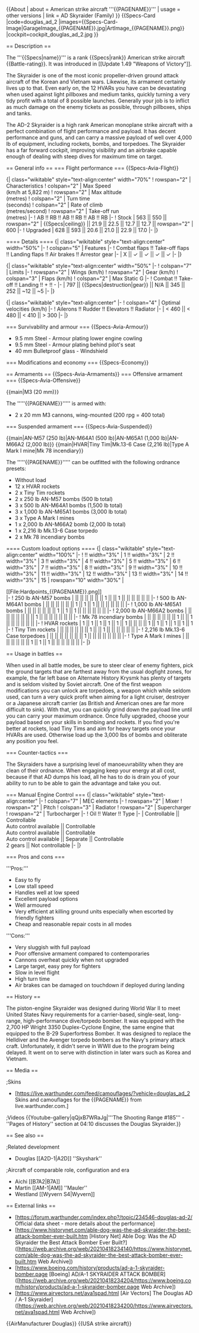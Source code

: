 {{About
| about = American strike aircraft '''{{PAGENAME}}'''
| usage = other versions
| link = AD Skyraider (Family)
}}
{{Specs-Card
|code=douglas_ad_2
|images={{Specs-Card-Image|GarageImage_{{PAGENAME}}.jpg|ArtImage_{{PAGENAME}}.png}}
|cockpit=cockpit_douglas_ad_2.jpg
}}

== Description ==
<!-- ''In the description, the first part should be about the history of and the creation and combat usage of the aircraft, as well as its key features. In the second part, tell the reader about the aircraft in the game. Insert a screenshot of the vehicle, so that if the novice player does not remember the vehicle by name, he will immediately understand what kind of vehicle the article is talking about.'' -->
The '''{{Specs|name}}''' is a rank {{Specs|rank}} American strike aircraft {{Battle-rating}}. It was introduced in [[Update 1.49 "Weapons of Victory"]].

The Skyraider is one of the most iconic propeller-driven ground attack aircraft of the Korean and Vietnam wars. Likewise, its armament certainly lives up to that. Even early on, the 12 HVARs you have can be devastating when used against light pillboxes and medium tanks, quickly turning a very tidy profit with a total of 8 possible launches. Generally your job is to inflict as much damage on the enemy tickets as possible, through pillboxes, ships and tanks.

The AD-2 Skyraider is a high rank American monoplane strike aircraft with a perfect combination of flight performance and payload. It has decent performance and guns, and can carry a massive payload of well over 4,000 lb of equipment, including rockets, bombs, and torpedoes. The Skyraider has a far forward cockpit, improving visibility and an airbrake capable enough of dealing with steep dives for maximum time on target.

== General info ==
=== Flight performance ===
{{Specs-Avia-Flight}}
<!-- ''Describe how the aircraft behaves in the air. Speed, manoeuvrability, acceleration and allowable loads - these are the most important characteristics of the vehicle.'' -->

{| class="wikitable" style="text-align:center" width="70%"
! rowspan="2" | Characteristics
! colspan="2" | Max Speed<br>(km/h at 5,822 m)
! rowspan="2" | Max altitude<br>(metres)
! colspan="2" | Turn time<br>(seconds)
! colspan="2" | Rate of climb<br>(metres/second)
! rowspan="2" | Take-off run<br>(metres)
|-
! AB !! RB !! AB !! RB !! AB !! RB
|-
! Stock
| 563 || 550 || rowspan="2" | {{Specs|ceiling}} || 21.9 || 22.5 || 12.7 || 12.7 || rowspan="2" | 600
|-
! Upgraded
| 628 || 593 || 20.6 || 21.0 || 22.9 || 17.0
|-
|}

==== Details ====
{| class="wikitable" style="text-align:center" width="50%"
|-
! colspan="5" | Features
|-
! Combat flaps !! Take-off flaps !! Landing flaps !! Air brakes !! Arrestor gear
|-
| X || ✓ || ✓ || ✓ || ✓     <!-- ✓ -->
|-
|}

{| class="wikitable" style="text-align:center" width="50%"
|-
! colspan="7" | Limits
|-
! rowspan="2" | Wings (km/h)
! rowspan="2" | Gear (km/h)
! colspan="3" | Flaps (km/h)
! colspan="2" | Max Static G
|-
! Combat !! Take-off !! Landing !! + !! -
|-
| 797 <!-- {{Specs|destruction|body}} --> || {{Specs|destruction|gear}} || N/A || 345 || 252 || ~12 || ~5
|-
|}

{| class="wikitable" style="text-align:center"
|-
! colspan="4" | Optimal velocities (km/h)
|-
! Ailerons !! Rudder !! Elevators !! Radiator
|-
| < 460 || < 480 || < 410 || > 300
|-
|}

=== Survivability and armour ===
{{Specs-Avia-Armour}}
<!-- ''Examine the survivability of the aircraft. Note how vulnerable the structure is and how secure the pilot is, whether the fuel tanks are armoured, etc. Describe the armour, if there is any, and also mention the vulnerability of other critical aircraft systems.'' -->

* 9.5 mm Steel - Armour plating lower engine cowling
* 9.5 mm Steel - Armour plating behind pilot's seat
* 40 mm Bulletproof glass - Windshield

=== Modifications and economy ===
{{Specs-Economy}}

== Armaments ==
{{Specs-Avia-Armaments}}
=== Offensive armament ===
{{Specs-Avia-Offensive}}
<!-- ''Describe the offensive armament of the aircraft, if any. Describe how effective the cannons and machine guns are in a battle, and also what belts or drums are better to use. If there is no offensive weaponry, delete this subsection.'' -->
{{main|M3 (20 mm)}}

The '''''{{PAGENAME}}''''' is armed with:

* 2 x 20 mm M3 cannons, wing-mounted (200 rpg = 400 total)

=== Suspended armament ===
{{Specs-Avia-Suspended}}
<!-- ''Describe the aircraft's suspended armament: additional cannons under the wings, bombs, rockets and torpedoes. This section is especially important for bombers and attackers. If there is no suspended weaponry remove this subsection.'' -->
{{main|AN-M57 (250 lb)|AN-M64A1 (500 lb)|AN-M65A1 (1,000 lb)|AN-M66A2 (2,000 lb)}}
{{main|HVAR|Tiny Tim|Mk.13-6 Case (2,216 lb)|Type A Mark I mine|Mk 78 incendiary}}

The '''''{{PAGENAME}}''''' can be outfitted with the following ordnance presets:

* Without load
* 12 x HVAR rockets
* 2 x Tiny Tim rockets
* 2 x 250 lb AN-M57 bombs (500 lb total)
* 3 x 500 lb AN-M64A1 bombs (1,500 lb total)
* 3 x 1,000 lb AN-M65A1 bombs (3,000 lb total)
* 3 x Type A Mark I mines
* 1 x 2,000 lb AN-M66A2 bomb (2,000 lb total)
* 1 x 2,216 lb Mk.13-6 Case torpedo
* 2 x Mk 78 incendiary bombs

==== Custom loadout options ====
{| class="wikitable" style="text-align:center" width="100%"
|-
! !! width="3%" | 1 !! width="3%" | 2 !! width="3%" | 3 !! width="3%" | 4 !! width="3%" | 5 !! width="3%" | 6 !! width="3%" | 7 !! width="3%" | 8 !! width="3%" | 9 !! width="3%" | 10 !! width="3%" | 11 !! width="3%" | 12 !! width="3%" | 13 !! width="3%" | 14 !! width="3%" | 15
| rowspan="10" width="30%" | <div class="ttx-image">[[File:Hardpoints_{{PAGENAME}}.png]]</div>
|-
! 250 lb AN-M57 bombs
| || || || || || || 1 || || 1 || || || || || ||
|-
! 500 lb AN-M64A1 bombs
| || || || || || || 1 || 1 || 1 || || || || || ||
|-
! 1,000 lb AN-M65A1 bombs
| || || || || || || 1 || 1 || 1 || || || || || ||
|-
! 2,000 lb AN-M66A2 bombs
| || || || || || || || 1 || || || || || || ||
|-
! Mk 78 incendiary bombs
| || || || || || || 1 || || 1 || || || || || ||
|-
! HVAR rockets
| 1 || 1 || 1 || 1 || 1 || 1 || || || || 1 || 1 || 1 || 1 || 1 || 1
|-
! Tiny Tim rockets
| || || || || || || 1 || || 1 || || || || || ||
|-
! 2,216 lb Mk.13-6 Case torpedoes
| || || || || || || || 1 || || || || || || ||
|-
! Type A Mark I mines
| || || || || || || 1 || 1 || 1 || || || || || ||
|-
|}

== Usage in battles ==
<!-- ''Describe the tactics of playing in the aircraft, the features of using aircraft in a team and advice on tactics. Refrain from creating a "guide" - do not impose a single point of view, but instead, give the reader food for thought. Examine the most dangerous enemies and give recommendations on fighting them. If necessary, note the specifics of the game in different modes (AB, RB, SB).'' -->
When used in all battle modes, be sure to steer clear of enemy fighters, pick the ground targets that are farthest away from the usual dogfight zones, for example, the far left base on Alternate History Krysmk has plenty of targets and is seldom visited by Soviet aircraft. One of the first weapon modifications you can unlock are torpedoes, a weapon which while seldom used, can turn a very quick profit when aiming for a light cruiser, destroyer or a Japanese aircraft carrier (as British and American ones are far more difficult to sink). With that, you can quickly grind down the payload line until you can carry your maximum ordnance. Once fully upgraded, choose your payload based on your skills in bombing and rockets. If you find you're better at rockets, load Tiny Tims and aim for heavy targets once your HVARs are used. Otherwise load up the 3,000 lbs of bombs and obliterate any position you feel.

=== Counter-tactics ===
<!--What to expect, if it would be in command of the enemy and how to counter it. (i.e. They will most likely BnZ, etc.)-->
The Skyraiders have a surprising level of manoeuvrability when they are clean of their ordnance. When engaging keep your energy at all cost, because if that AD dumps his load, all he has to do is drain you of your ability to run to be able to gain the advantage and take you out.

=== Manual Engine Control ===
{| class="wikitable" style="text-align:center"
|-
! colspan="7" | MEC elements
|-
! rowspan="2" | Mixer
! rowspan="2" | Pitch
! colspan="3" | Radiator
! rowspan="2" | Supercharger
! rowspan="2" | Turbocharger
|-
! Oil !! Water !! Type
|-
| Controllable || Controllable<br>Auto control available || Controllable<br>Auto control available || Controllable<br>Auto control available || Separate || Controllable<br>2 gears || Not controllable
|-
|}

=== Pros and cons ===
<!-- ''Summarise and briefly evaluate the vehicle in terms of its characteristics and combat effectiveness. Mark its pros and cons in the bulleted list. Try not to use more than 6 points for each of the characteristics. Avoid using categorical definitions such as "bad", "good" and the like - use substitutions with softer forms such as "inadequate" and "effective".'' -->

'''Pros:'''

* Easy to fly
* Low stall speed
* Handles well at low speed
* Excellent payload options
* Well armoured
* Very efficient at killing ground units especially when escorted by friendly fighters
* Cheap and reasonable repair costs in all modes

'''Cons:'''

* Very sluggish with full payload
* Poor offensive armament compared to contemporaries
* Cannons overheat quickly when not upgraded
* Large target, easy prey for fighters
* Slow in level flight
* High turn time
* Air brakes can be damaged on touchdown if deployed during landing

== History ==
<!-- ''Describe the history of the creation and combat usage of the aircraft in more detail than in the introduction. If the historical reference turns out to be too long, take it to a separate article, taking a link to the article about the vehicle and adding a block "/History" (example: <nowiki>https://wiki.warthunder.com/(Vehicle-name)/History</nowiki>) and add a link to it here using the <code>main</code> template. Be sure to reference text and sources by using <code><nowiki><ref></ref></nowiki></code>, as well as adding them at the end of the article with <code><nowiki><references /></nowiki></code>. This section may also include the vehicle's dev blog entry (if applicable) and the in-game encyclopedia description (under <code><nowiki>=== In-game description ===</nowiki></code>, also if applicable).'' -->
The piston-engine Skyraider was designed during World War II to meet United States Navy requirements for a carrier-based, single-seat, long-range, high-performance dive/torpedo bomber. It was equipped with the 2,700 HP Wright 3350 Duplex-Cyclone Engine, the same engine that equipped to the B-29 Superfortress Bomber. It was designed to replace the Helldiver and the Avenger torpedo bombers as the Navy's primary attack craft. Unfortunately, it didn't serve in WWII due to the program being delayed. It went on to serve with distinction in later wars such as Korea and Vietnam.

== Media ==
<!-- ''Excellent additions to the article would be video guides, screenshots from the game, and photos.'' -->

;Skins
* [https://live.warthunder.com/feed/camouflages/?vehicle=douglas_ad_2 Skins and camouflages for the {{PAGENAME}} from live.warthunder.com.]

;Videos
{{Youtube-gallery|qQjxB7WRaJg|'''The Shooting Range #185''' - ''Pages of History'' section at 04:10 discusses the Douglas Skyraider.}}

== See also ==
<!-- ''Links to the articles on the War Thunder Wiki that you think will be useful for the reader, for example:''
* ''reference to the series of the aircraft;''
* ''links to approximate analogues of other nations and research trees.'' -->

;Related development
* Douglas [[A2D-1|A2D]] ''Skyshark''

;Aircraft of comparable role, configuration and era
* Aichi [[B7A2|B7A]]
* Martin [[AM-1|AM]] ''Mauler''
* Westland [[Wyvern S4|Wyvern]]

== External links ==
<!-- ''Paste links to sources and external resources, such as:''
* ''topic on the official game forum;''
* ''other literature.'' -->

* [https://forum.warthunder.com/index.php?/topic/234546-douglas-ad-2/ Official data sheet - more details about the performance]
* [https://www.historynet.com/able-dog-was-the-ad-skyraider-the-best-attack-bomber-ever-built.htm [History Net<nowiki>]</nowiki> Able Dog: Was the AD Skyraider the Best Attack Bomber Ever Built?] ([https://web.archive.org/web/20210418234140/https://www.historynet.com/able-dog-was-the-ad-skyraider-the-best-attack-bomber-ever-built.htm Web Archive])
* [https://www.boeing.com/history/products/ad-a-1-skyraider-bomber.page [Boeing<nowiki>]</nowiki> AD/A-1 SKYRAIDER ATTACK BOMBER] ([https://web.archive.org/web/20210418234204/https://www.boeing.com/history/products/ad-a-1-skyraider-bomber.page Web Archive])
* [https://www.airvectors.net/ava1spad.html [Air Vectors<nowiki>]</nowiki> The Douglas AD / A-1 Skyraider] ([https://web.archive.org/web/20210418234200/https://www.airvectors.net/ava1spad.html Web Archive])

{{AirManufacturer Douglas}}
{{USA strike aircraft}}
